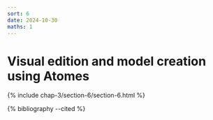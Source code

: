 ```yaml
---
sort: 6
date: 2024-10-30
maths: 1
---
```


# Visual edition and model creation using Atomes

{% include chap-3/section-6/section-6.html %}

{% bibliography --cited %}
